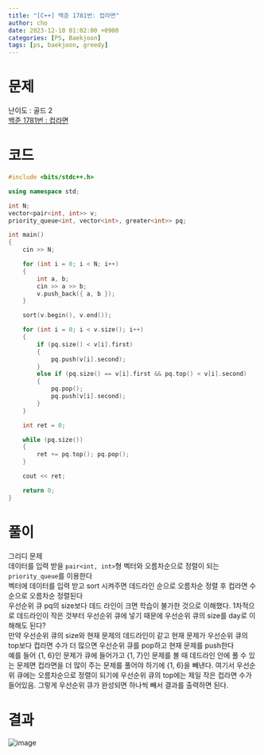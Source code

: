 ```yaml
---
title: "[C++] 백준 1781번: 컵라면"
author: cho
date: 2023-12-10 01:02:00 +0900
categories: [PS, Baekjoon]
tags: [ps, baekjoon, greedy]
---
```


# 문제
난이도 : 골드 2  
[백준 1781번 : 컵라면](https://www.acmicpc.net/problem/1781/)  

# 코드
```c++
#include <bits/stdc++.h>

using namespace std;

int N;
vector<pair<int, int>> v;
priority_queue<int, vector<int>, greater<int>> pq;

int main()
{
    cin >> N;

    for (int i = 0; i < N; i++)
    {
        int a, b;
        cin >> a >> b;
        v.push_back({ a, b });
    }

    sort(v.begin(), v.end());

    for (int i = 0; i < v.size(); i++)
    {
        if (pq.size() < v[i].first)
        {
            pq.push(v[i].second);
        }
        else if (pq.size() == v[i].first && pq.top() < v[i].second)
        {
            pq.pop();
            pq.push(v[i].second);
        }
    }

    int ret = 0;

    while (pq.size())
    {
        ret += pq.top(); pq.pop();
    }

    cout << ret;

    return 0;
}
```

# 풀이
그리디 문제  
데이터를 입력 받을 `pair<int, int>`형 벡터와 오름차순으로 정렬이 되는 `priority_queue`를 이용한다  
벡터에 데이터를 입력 받고 sort 시켜주면 데드라인 순으로 오름차순 정렬 후 컵라면 수 순으로 오름차순 정렬된다  
우선순위 큐 pq의 size보다 데드 라인이 크면 학습이 불가한 것으로 이해했다. 1차적으로 데드라인이 작은 것부터 우선순위 큐에 넣기 때문에 우선순위 큐의 size를 day로 이해해도 된다?  
만약 우선순위 큐의 size와 현재 문제의 데드라인이 같고 현재 문제가 우선순위 큐의 top보다 컵라면 수가 더 많으면 우선순위 큐를 pop하고 현재 문제를 push한다  
예를 들어 {1, 6}인 문제가 큐에 들어가고 {1, 7}인 문제를 볼 때 데드라인 안에 풀 수 있는 문제면 컵라면을 더 많이 주는 문제를 풀어야 하기에 {1, 6}을 빼낸다. 여기서 우선순위 큐에는 오름차순으로 정렬이 되기에 우선순위 큐의 top에는 제일 작은 컵라면 수가 들어있음.
그렇게 우선순위 큐가 완성되면 하나씩 빼서 결과를 출력하면 된다.

# 결과
![image](https://github.com/soonsoo3595/soonsoo3595.github.io/assets/86000058/bb5e8f75-3aa1-4f3c-8e55-979b41d8e9ba)

